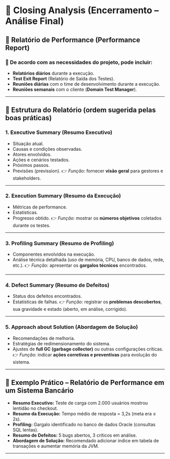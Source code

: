 # 🔵 **Closing Analysis (Encerramento – Análise Final)**

## 📑 **Relatório de Performance (Performance Report)**

### 📌 **De acordo com as necessidades do projeto, pode incluir:**

* **Relatórios diários** durante a execução.
* **Test Exit Report** (Relatório de Saída dos Testes).
* **Reuniões diárias** com o time de desenvolvimento durante a execução.
* **Reuniões semanais** com o cliente (**Domain Test Manager**).

---

## 📄 **Estrutura do Relatório (ordem sugerida pelas boas práticas)**

### 1. **Executive Summary (Resumo Executivo)**

* Situação atual.
* Causas e condições observadas.
* Atores envolvidos.
* Ações e cenários testados.
* Próximos passos.
* Previsões (prevission).
  👉 *Função:* fornecer **visão geral** para gestores e stakeholders.

---

### 2. **Execution Summary (Resumo da Execução)**

* Métricas de performance.
* Estatísticas.
* Progresso obtido.
  👉 *Função:* mostrar os **números objetivos** coletados durante os testes.

---

### 3. **Profiling Summary (Resumo de Profiling)**

* Componentes envolvidos na execução.
* Análise técnica detalhada (uso de memória, CPU, banco de dados, rede, etc.).
  👉 *Função:* apresentar os **gargalos técnicos** encontrados.

---

### 4. **Defect Summary (Resumo de Defeitos)**

* Status dos defeitos encontrados.
* Estatísticas de falhas.
  👉 *Função:* registrar os **problemas descobertos**, sua gravidade e estado (aberto, em análise, corrigido).

---

### 5. **Approach about Solution (Abordagem de Solução)**

* Recomendações de melhoria.
* Estratégias de redimensionamento do sistema.
* Ajustes de **full GC (garbage collector)** ou outras configurações críticas.
  👉 *Função:* indicar **ações corretivas e preventivas** para evolução do sistema.

---

## 📌 **Exemplo Prático – Relatório de Performance em um Sistema Bancário**

* **Resumo Executivo:** Teste de carga com 2.000 usuários mostrou lentidão no checkout.
* **Resumo da Execução:** Tempo médio de resposta = 3,2s (meta era ≤ 2s).
* **Profiling:** Gargalo identificado no banco de dados Oracle (consultas SQL lentas).
* **Resumo de Defeitos:** 5 bugs abertos, 3 críticos em análise.
* **Abordagem de Solução:** Recomendado adicionar índice em tabela de transações e aumentar memória da JVM.

---